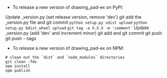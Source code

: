 - To release a new version of drawing_pad-ex on PyPI:

Update _version.py (set release version, remove 'dev')
git add the _version.py file and git commit
`python setup.py sdist upload`
`python setup.py bdist_wheel upload`
`git tag -a X.X.X -m 'comment'`
Update _version.py (add 'dev' and increment minor)
git add and git commit
git push
git push --tags

- To release a new version of drawing_pad-ex on NPM:

```
# clean out the `dist` and `node_modules` directories
git clean -fdx
npm install
npm publish
```